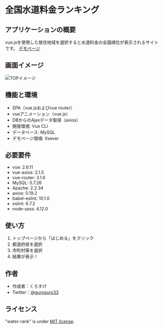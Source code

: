 # 全国水道料金ランキング
 
## アプリケーションの概要
 
vue.jsを使用した居住地域を選択すると水道料金の全国順位が表示されるサイトです。
[デモページ](https://kurosuke-web.com/water-rank/)

## 画面イメージ ##
 
![TOPイメージ](https://user-images.githubusercontent.com/48667277/87269768-22f3c500-c509-11ea-9999-c40f9599be46.png)
 
## 機能と環境
 
- SPA（vue.jsおよびvue router）
- vueアニメーション（vue.js）
- DBからのAjaxデータ取得（axios）
- 開発環境: Vue CLI
- データベース: MySQL
- デモページ環境: Xsever
 
## 必要要件
 
- vue: 2.6.11
- vue-axios: 2.1.5
- vue-router: 3.1.6
- MySQL: 5.7.26
- Apache: 2.2.34
- axios: 0.19.2
- babel-eslint: 10.1.0
- eslint: 6.7.2
- node-sass: 4.12.0
 
## 使い方
 
1. トップページから「はじめる」をクリック
2. 都道府県を選択
3. 市町村等を選択
4. 結果が表示！
 
## 作者

* 作成者：くろすけ
* Twitter：[@guroguro33](https://twitter.com/guroguro33)
 
## ライセンス
 
"water-rank" is under [MIT license](https://en.wikipedia.org/wiki/MIT_License).